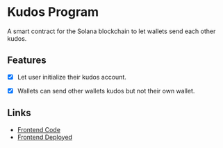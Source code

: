 # Kudos Program

A smart contract for the Solana blockchain to let wallets send each other kudos.


## Features
- [x] Let user initialize their kudos account.
- [x] Wallets can send other wallets kudos but not their own wallet.


## Links
- [Frontend Code](https://github.com/RationalAsh/kudos-program-ui)
- [Frontend Deployed](https://www.ashwinnarayan.com/dapps/kudos-program/)
